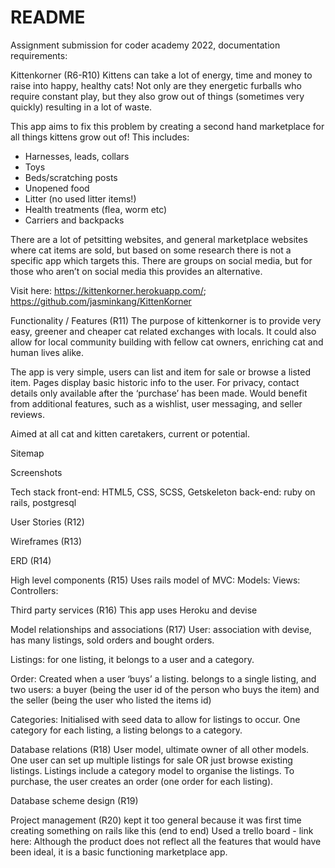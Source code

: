 # README

Assignment submission for coder academy 2022, documentation requirements:

Kittenkorner
(R6-R10)
Kittens can take a lot of energy, time and money to raise into happy, healthy cats! Not only are they energetic furballs who require constant play, but they also grow out of things (sometimes very quickly) resulting in a lot of waste.

This app aims to fix this problem by creating a second hand marketplace for all things kittens grow out of! This includes:
* Harnesses, leads, collars
* Toys
* Beds/scratching posts
* Unopened food
* Litter (no used litter items!)
* Health treatments (flea, worm etc)
* Carriers and backpacks

There are a lot of petsitting websites, and general marketplace websites where cat items are sold, but based on some research there is not a specific app which targets this. There are groups on social media, but for those who aren’t on social media this provides an alternative.

Visit here: <https://kittenkorner.herokuapp.com/>; <https://github.com/jasminkang/KittenKorner> 

Functionality / Features (R11)
The purpose of kittenkorner is to provide very easy, greener and cheaper cat related exchanges with locals. It could also allow for local community building with fellow cat owners, enriching cat and human lives alike.

The app is very simple, users can list and item for sale or browse a listed item. Pages display basic historic info to the user. For privacy, contact details only available after the ‘purchase’ has been made. Would benefit from additional features, such as a wishlist, user messaging, and seller reviews.

Aimed at all cat and kitten caretakers, current or potential.

Sitemap
<ADD>

Screenshots
<ADD>


Tech stack
front-end: HTML5, CSS, SCSS, Getskeleton
back-end: ruby on rails, postgresql


User Stories (R12)
<ADD>

Wireframes (R13)

<ADD>

ERD (R14)

<ADD>

High level components (R15)
Uses rails model of MVC:
Models: 
Views:
Controllers:


Third party services (R16)
This app uses Heroku and devise

Model relationships and associations (R17)
User: association with devise, has many listings, sold orders and bought orders.

Listings: for one listing, it belongs to a user and a category.

Order: Created when a user ‘buys’ a listing. belongs to a single listing, and two users: a buyer (being the user id of the person who buys the item) and the seller (being the user who listed the items id)

Categories: Initialised with seed data to allow for listings to occur. One category for each listing, a listing belongs to a category.

Database relations (R18)
User model, ultimate owner of all other models.
One user can set up multiple listings for sale OR just browse existing listings. Listings include a category model to organise the listings.
To purchase, the user creates an order (one order for each listing). 

Database scheme design (R19) <ADD>

Project management (R20)
kept it too general because it was first time creating something on rails like this (end to end)
Used a trello board - link here:
Although the product does not reflect all the features that would have been ideal, it is a basic functioning marketplace app.
